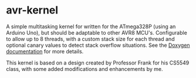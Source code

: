 avr-kernel
==========

A simple multitasking kernel for written for the ATmega328P (using an Arduino Uno), but should be adaptable to other AVR8 MCU's.  Configurable to allow up to 8 threads, with a custom stack size for each thread and optional canary values to detect stack overflow situations.  See the [Doxygen documentation](http://mbcrawfo.github.io/avr-kernel) for more details.

This kernel is based on a design created by Professor Frank for his CS5549 class, with some added modifications and enhancements by me.

